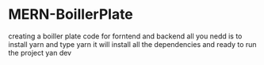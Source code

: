 # MERN-BoillerPlate
creating a boiller plate code for forntend and backend all you nedd is to install yarn  and type yarn it will install all the dependencies and ready to run the project yan dev 

